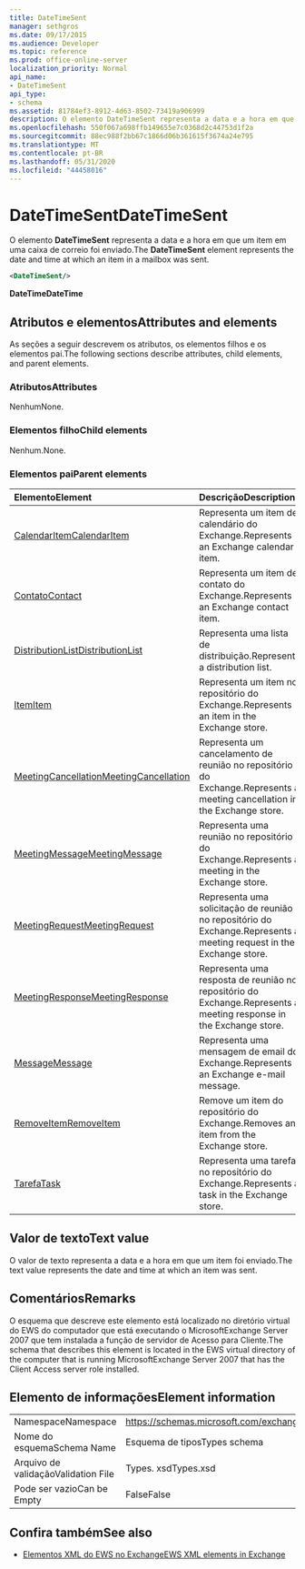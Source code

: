 ```yaml
---
title: DateTimeSent
manager: sethgros
ms.date: 09/17/2015
ms.audience: Developer
ms.topic: reference
ms.prod: office-online-server
localization_priority: Normal
api_name:
- DateTimeSent
api_type:
- schema
ms.assetid: 81784ef3-8912-4d63-8502-73419a906999
description: O elemento DateTimeSent representa a data e a hora em que um item em uma caixa de correio foi enviado.
ms.openlocfilehash: 550f067a698ffb149655e7c0368d2c44753d1f2a
ms.sourcegitcommit: 88ec988f2bb67c1866d06b361615f3674a24e795
ms.translationtype: MT
ms.contentlocale: pt-BR
ms.lasthandoff: 05/31/2020
ms.locfileid: "44458016"
---
```

# <a name="datetimesent"></a><span data-ttu-id="8b62f-103">DateTimeSent</span><span class="sxs-lookup"><span data-stu-id="8b62f-103">DateTimeSent</span></span>

<span data-ttu-id="8b62f-104">O elemento **DateTimeSent** representa a data e a hora em que um item em uma caixa de correio foi enviado.</span><span class="sxs-lookup"><span data-stu-id="8b62f-104">The **DateTimeSent** element represents the date and time at which an item in a mailbox was sent.</span></span> 
  
```xml
<DateTimeSent/>
```

<span data-ttu-id="8b62f-105">**DateTime**</span><span class="sxs-lookup"><span data-stu-id="8b62f-105">**DateTime**</span></span>

## <a name="attributes-and-elements"></a><span data-ttu-id="8b62f-106">Atributos e elementos</span><span class="sxs-lookup"><span data-stu-id="8b62f-106">Attributes and elements</span></span>

<span data-ttu-id="8b62f-107">As seções a seguir descrevem os atributos, os elementos filhos e os elementos pai.</span><span class="sxs-lookup"><span data-stu-id="8b62f-107">The following sections describe attributes, child elements, and parent elements.</span></span>
  
### <a name="attributes"></a><span data-ttu-id="8b62f-108">Atributos</span><span class="sxs-lookup"><span data-stu-id="8b62f-108">Attributes</span></span>

<span data-ttu-id="8b62f-109">Nenhum</span><span class="sxs-lookup"><span data-stu-id="8b62f-109">None.</span></span>
  
### <a name="child-elements"></a><span data-ttu-id="8b62f-110">Elementos filho</span><span class="sxs-lookup"><span data-stu-id="8b62f-110">Child elements</span></span>

<span data-ttu-id="8b62f-111">Nenhum.</span><span class="sxs-lookup"><span data-stu-id="8b62f-111">None.</span></span>
  
### <a name="parent-elements"></a><span data-ttu-id="8b62f-112">Elementos pai</span><span class="sxs-lookup"><span data-stu-id="8b62f-112">Parent elements</span></span>

|<span data-ttu-id="8b62f-113">**Elemento**</span><span class="sxs-lookup"><span data-stu-id="8b62f-113">**Element**</span></span>|<span data-ttu-id="8b62f-114">**Descrição**</span><span class="sxs-lookup"><span data-stu-id="8b62f-114">**Description**</span></span>|
|:-----|:-----|
|[<span data-ttu-id="8b62f-115">CalendarItem</span><span class="sxs-lookup"><span data-stu-id="8b62f-115">CalendarItem</span></span>](calendaritem.md) <br/> |<span data-ttu-id="8b62f-116">Representa um item de calendário do Exchange.</span><span class="sxs-lookup"><span data-stu-id="8b62f-116">Represents an Exchange calendar item.</span></span>  <br/> |
|[<span data-ttu-id="8b62f-117">Contato</span><span class="sxs-lookup"><span data-stu-id="8b62f-117">Contact</span></span>](contact.md) <br/> |<span data-ttu-id="8b62f-118">Representa um item de contato do Exchange.</span><span class="sxs-lookup"><span data-stu-id="8b62f-118">Represents an Exchange contact item.</span></span>  <br/> |
|[<span data-ttu-id="8b62f-119">DistributionList</span><span class="sxs-lookup"><span data-stu-id="8b62f-119">DistributionList</span></span>](distributionlist.md) <br/> |<span data-ttu-id="8b62f-120">Representa uma lista de distribuição.</span><span class="sxs-lookup"><span data-stu-id="8b62f-120">Represents a distribution list.</span></span>  <br/> |
|[<span data-ttu-id="8b62f-121">Item</span><span class="sxs-lookup"><span data-stu-id="8b62f-121">Item</span></span>](item.md) <br/> |<span data-ttu-id="8b62f-122">Representa um item no repositório do Exchange.</span><span class="sxs-lookup"><span data-stu-id="8b62f-122">Represents an item in the Exchange store.</span></span>  <br/> |
|[<span data-ttu-id="8b62f-123">MeetingCancellation</span><span class="sxs-lookup"><span data-stu-id="8b62f-123">MeetingCancellation</span></span>](meetingcancellation.md) <br/> |<span data-ttu-id="8b62f-124">Representa um cancelamento de reunião no repositório do Exchange.</span><span class="sxs-lookup"><span data-stu-id="8b62f-124">Represents a meeting cancellation in the Exchange store.</span></span>  <br/> |
|[<span data-ttu-id="8b62f-125">MeetingMessage</span><span class="sxs-lookup"><span data-stu-id="8b62f-125">MeetingMessage</span></span>](meetingmessage.md) <br/> |<span data-ttu-id="8b62f-126">Representa uma reunião no repositório do Exchange.</span><span class="sxs-lookup"><span data-stu-id="8b62f-126">Represents a meeting in the Exchange store.</span></span>  <br/> |
|[<span data-ttu-id="8b62f-127">MeetingRequest</span><span class="sxs-lookup"><span data-stu-id="8b62f-127">MeetingRequest</span></span>](meetingrequest.md) <br/> |<span data-ttu-id="8b62f-128">Representa uma solicitação de reunião no repositório do Exchange.</span><span class="sxs-lookup"><span data-stu-id="8b62f-128">Represents a meeting request in the Exchange store.</span></span>  <br/> |
|[<span data-ttu-id="8b62f-129">MeetingResponse</span><span class="sxs-lookup"><span data-stu-id="8b62f-129">MeetingResponse</span></span>](meetingresponse.md) <br/> |<span data-ttu-id="8b62f-130">Representa uma resposta de reunião no repositório do Exchange.</span><span class="sxs-lookup"><span data-stu-id="8b62f-130">Represents a meeting response in the Exchange store.</span></span>  <br/> |
|[<span data-ttu-id="8b62f-131">Message</span><span class="sxs-lookup"><span data-stu-id="8b62f-131">Message</span></span>](message-ex15websvcsotherref.md) <br/> |<span data-ttu-id="8b62f-132">Representa uma mensagem de email do Exchange.</span><span class="sxs-lookup"><span data-stu-id="8b62f-132">Represents an Exchange e-mail message.</span></span>  <br/> |
|[<span data-ttu-id="8b62f-133">RemoveItem</span><span class="sxs-lookup"><span data-stu-id="8b62f-133">RemoveItem</span></span>](removeitem.md) <br/> |<span data-ttu-id="8b62f-134">Remove um item do repositório do Exchange.</span><span class="sxs-lookup"><span data-stu-id="8b62f-134">Removes an item from the Exchange store.</span></span>  <br/> |
|[<span data-ttu-id="8b62f-135">Tarefa</span><span class="sxs-lookup"><span data-stu-id="8b62f-135">Task</span></span>](task.md) <br/> |<span data-ttu-id="8b62f-136">Representa uma tarefa no repositório do Exchange.</span><span class="sxs-lookup"><span data-stu-id="8b62f-136">Represents a task in the Exchange store.</span></span>  <br/> |
   
## <a name="text-value"></a><span data-ttu-id="8b62f-137">Valor de texto</span><span class="sxs-lookup"><span data-stu-id="8b62f-137">Text value</span></span>

<span data-ttu-id="8b62f-138">O valor de texto representa a data e a hora em que um item foi enviado.</span><span class="sxs-lookup"><span data-stu-id="8b62f-138">The text value represents the date and time at which an item was sent.</span></span>
  
## <a name="remarks"></a><span data-ttu-id="8b62f-139">Comentários</span><span class="sxs-lookup"><span data-stu-id="8b62f-139">Remarks</span></span>

<span data-ttu-id="8b62f-140">O esquema que descreve este elemento está localizado no diretório virtual do EWS do computador que está executando o MicrosoftExchange Server 2007 que tem instalada a função de servidor de Acesso para Cliente.</span><span class="sxs-lookup"><span data-stu-id="8b62f-140">The schema that describes this element is located in the EWS virtual directory of the computer that is running MicrosoftExchange Server 2007 that has the Client Access server role installed.</span></span>
  
## <a name="element-information"></a><span data-ttu-id="8b62f-141">Elemento de informações</span><span class="sxs-lookup"><span data-stu-id="8b62f-141">Element information</span></span>

|||
|:-----|:-----|
|<span data-ttu-id="8b62f-142">Namespace</span><span class="sxs-lookup"><span data-stu-id="8b62f-142">Namespace</span></span>  <br/> |https://schemas.microsoft.com/exchange/services/2006/types  <br/> |
|<span data-ttu-id="8b62f-143">Nome do esquema</span><span class="sxs-lookup"><span data-stu-id="8b62f-143">Schema Name</span></span>  <br/> |<span data-ttu-id="8b62f-144">Esquema de tipos</span><span class="sxs-lookup"><span data-stu-id="8b62f-144">Types schema</span></span>  <br/> |
|<span data-ttu-id="8b62f-145">Arquivo de validação</span><span class="sxs-lookup"><span data-stu-id="8b62f-145">Validation File</span></span>  <br/> |<span data-ttu-id="8b62f-146">Types. xsd</span><span class="sxs-lookup"><span data-stu-id="8b62f-146">Types.xsd</span></span>  <br/> |
|<span data-ttu-id="8b62f-147">Pode ser vazio</span><span class="sxs-lookup"><span data-stu-id="8b62f-147">Can be Empty</span></span>  <br/> |<span data-ttu-id="8b62f-148">False</span><span class="sxs-lookup"><span data-stu-id="8b62f-148">False</span></span>  <br/> |
   
## <a name="see-also"></a><span data-ttu-id="8b62f-149">Confira também</span><span class="sxs-lookup"><span data-stu-id="8b62f-149">See also</span></span>

- [<span data-ttu-id="8b62f-150">Elementos XML do EWS no Exchange</span><span class="sxs-lookup"><span data-stu-id="8b62f-150">EWS XML elements in Exchange</span></span>](ews-xml-elements-in-exchange.md)

